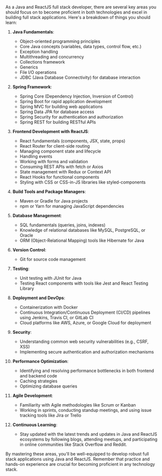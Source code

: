 As a Java and ReactJS full stack developer, there are several key areas you should focus on to become proficient in both technologies and excel in building full stack applications. Here's a breakdown of things you should learn:

1. **Java Fundamentals**:
   - Object-oriented programming principles
   - Core Java concepts (variables, data types, control flow, etc.)
   - Exception handling
   - Multithreading and concurrency
   - Collections framework
   - Generics
   - File I/O operations
   - JDBC (Java Database Connectivity) for database interaction

2. **Spring Framework**:
   - Spring Core (Dependency Injection, Inversion of Control)
   - Spring Boot for rapid application development
   - Spring MVC for building web applications
   - Spring Data JPA for database access
   - Spring Security for authentication and authorization
   - Spring REST for building RESTful APIs

3. **Frontend Development with ReactJS**:
   - React fundamentals (components, JSX, state, props)
   - React Router for client-side routing
   - Managing component state and lifecycle
   - Handling events
   - Working with forms and validation
   - Consuming REST APIs with fetch or Axios
   - State management with Redux or Context API
   - React Hooks for functional components
   - Styling with CSS or CSS-in-JS libraries like styled-components

4. **Build Tools and Package Managers**:
   - Maven or Gradle for Java projects
   - npm or Yarn for managing JavaScript dependencies

5. **Database Management**:
   - SQL fundamentals (queries, joins, indexes)
   - Knowledge of relational databases like MySQL, PostgreSQL, or Oracle
   - ORM (Object-Relational Mapping) tools like Hibernate for Java

6. **Version Control**:
   - Git for source code management

7. **Testing**:
   - Unit testing with JUnit for Java
   - Testing React components with tools like Jest and React Testing Library

8. **Deployment and DevOps**:
   - Containerization with Docker
   - Continuous Integration/Continuous Deployment (CI/CD) pipelines using Jenkins, Travis CI, or GitLab CI
   - Cloud platforms like AWS, Azure, or Google Cloud for deployment

9. **Security**:
   - Understanding common web security vulnerabilities (e.g., CSRF, XSS)
   - Implementing secure authentication and authorization mechanisms

10. **Performance Optimization**:
    - Identifying and resolving performance bottlenecks in both frontend and backend code
    - Caching strategies
    - Optimizing database queries

11. **Agile Development**:
    - Familiarity with Agile methodologies like Scrum or Kanban
    - Working in sprints, conducting standup meetings, and using issue tracking tools like Jira or Trello

12. **Continuous Learning**:
    - Stay updated with the latest trends and updates in Java and ReactJS ecosystems by following blogs, attending meetups, and participating in online communities like Stack Overflow and Reddit.

By mastering these areas, you'll be well-equipped to develop robust full stack applications using Java and ReactJS. Remember that practice and hands-on experience are crucial for becoming proficient in any technology stack.
